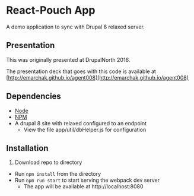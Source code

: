 # React-Pouch App

A demo application to sync with Drupal 8 relaxed server.

## Presentation
This was originally presented at DrupalNorth 2016.

The presentation deck that goes with this code is available at [http://emarchak.github.io/agent008](http://emarchak.github.io/agent008) 

## Dependencies
- [Node](https://nodejs.org/)
- [NPM](https://www.npmjs.com/)
- A drupal 8 site with relaxed configured to an endpoint
  - View the file app/util/dbHelper.js for configuration
  
## Installation
1. Download repo to directory
- Run `npm install` from the directory
- Run `npm run start` to start serving the webpack dev server
  - The app will be available at http://localhost:8080
  
